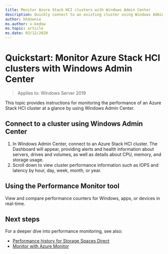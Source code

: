 ```yaml
---
title: Monitor Azure Stack HCI clusters with Windows Admin Center
description: Quickly connect to an existing cluster using Windows Admin Center to monitor cluster and storage performance.
author: khdownie
ms.author: v-kedow
ms.topic: article
ms.date: 03/12/2020
---
```


# Quickstart: Monitor Azure Stack HCI clusters with Windows Admin Center

> Applies to: Windows Server 2019

This topic provides instructions for monitoring the performance of an Azure Stack HCI cluster at a glance by using Windows Admin Center.


## Connect to a cluster using Windows Admin Center

1. In Windows Admin Center, connect to an Azure Stack HCI cluster. The Dashboard will appear, providing alerts and health information about servers, drives and volumes, as well as details about CPU, memory, and storage usage.
2. Scroll down to view cluster performance information such as IOPS and latency by hour, day, week, month, or year.

## Using the Performance Monitor tool

View and compare performance counters for Windows, apps, or devices in real-time.

## Next steps

For a deeper dive into performance monitoring, see also:

- [Performance history for Storage Spaces Direct](/windows-server/storage/storage-spaces/performance-history)
- [Monitor with Azure Monitor](monitor.md)
